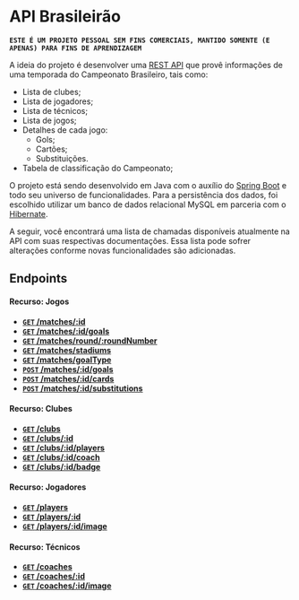 # API Brasileirão

 **```ESTE É UM PROJETO PESSOAL SEM FINS COMERCIAIS, MANTIDO SOMENTE (E APENAS) PARA FINS DE APRENDIZAGEM```**

A ideia do projeto é desenvolver uma [REST API](http://en.wikipedia.org/wiki/Representational_State_Transfer "RESTful") 
que provê informações de uma temporada do Campeonato Brasileiro, tais como:
- Lista de clubes;
- Lista de jogadores;
- Lista de técnicos;
- Lista de jogos;
- Detalhes de cada jogo:
  - Gols;
  - Cartões;
  - Substituições.
- Tabela de classificação do Campeonato;
  
O projeto está sendo desenvolvido em Java com o auxílio do [Spring Boot](https://projects.spring.io/spring-boot/) e todo seu 
universo de funcionalidades. Para a persistência dos dados, foi escolhido utilizar um banco de dados relacional MySQL em parceria com
o [Hibernate](http://hibernate.org/orm/).

A seguir, você encontrará uma lista de chamadas disponíveis atualmente na API com suas respectivas 
documentações. Essa lista pode sofrer alterações conforme novas funcionalidades são adicionadas.

## Endpoints

#### Recurso: Jogos

- **[<code>GET</code> /matches/:id](https://github.com/jeanthome/campeonato-brasileiro/blob/master/api-documentation/endpoints/matches/GET_matches_id.md)**
- **[<code>GET</code> /matches/:id/goals](https://github.com/jeanthome/campeonato-brasileiro/blob/master/api-documentation/endpoints/matches/GET_matches_id_goals.md)**
- **[<code>GET</code> /matches/round/:roundNumber](https://github.com/jeanthome/campeonato-brasileiro/blob/master/api-documentation/endpoints/matches/GET_matches_round_roundNumber.md)**
- **[<code>GET</code> /matches/stadiums](https://github.com/jeanthome/campeonato-brasileiro/blob/master/api-documentation/endpoints/matches/GET_matches_stadiums.md)**
- **[<code>GET</code> /matches/goalType](https://github.com/jeanthome/campeonato-brasileiro/blob/master/api-documentation/endpoints/matches/GET_matches_goalType.md)**
- **[<code>POST</code> /matches/:id/goals](https://github.com/jeanthome/campeonato-brasileiro/blob/master/api-documentation/endpoints/matches/POST_matches_id_goals.md)**
- **[<code>POST</code> /matches/:id/cards](https://github.com/jeanthome/campeonato-brasileiro/blob/master/api-documentation/endpoints/matches/POST_matches_id_cards.md)**
- **[<code>POST</code> /matches/:id/substitutions](https://github.com/jeanthome/campeonato-brasileiro/blob/master/api-documentation/endpoints/matches/POST_matches_id_substitutions.md)**


#### Recurso: Clubes

- **[<code>GET</code> /clubs](https://github.com/jeanthome/campeonato-brasileiro/blob/master/api-documentation/endpoints/clubs/GET_clubs.md)**
- **[<code>GET</code> /clubs/:id](https://github.com/jeanthome/campeonato-brasileiro/blob/master/api-documentation/endpoints/clubs/GET_clubs_id.md)**
- **[<code>GET</code> /clubs/:id/players](https://github.com/jeanthome/campeonato-brasileiro/blob/master/api-documentation/endpoints/clubs/GET_clubs_id_players.md)**
- **[<code>GET</code> /clubs/:id/coach](https://github.com/jeanthome/campeonato-brasileiro/blob/master/api-documentation/endpoints/clubs/GET_clubs_id_coach.md)**
- **[<code>GET</code> /clubs/:id/badge](https://github.com/jeanthome/campeonato-brasileiro/blob/master/api-documentation/endpoints/clubs/GET_clubs_id_badge.md)**


#### Recurso: Jogadores

- **[<code>GET</code> /players](https://github.com/jeanthome/campeonato-brasileiro/blob/master/api-documentation/endpoints/players/GET_players.md)**
- **[<code>GET</code> /players/:id](https://github.com/jeanthome/campeonato-brasileiro/blob/master/api-documentation/endpoints/players/GET_players_id.md)**
- **[<code>GET</code> /players/:id/image](https://github.com/jeanthome/campeonato-brasileiro/blob/master/api-documentation/endpoints/players/GET_players_id_image.md)**


#### Recurso: Técnicos

- **[<code>GET</code> /coaches](https://github.com/jeanthome/campeonato-brasileiro/blob/master/api-documentation/endpoints/coaches/GET_coaches.md)**
- **[<code>GET</code> /coaches/:id](https://github.com/jeanthome/campeonato-brasileiro/blob/master/api-documentation/endpoints/coaches/GET_coaches_id.md)**
- **[<code>GET</code> /coaches/:id/image](https://github.com/jeanthome/campeonato-brasileiro/blob/master/api-documentation/endpoints/coaches/GET_coaches_id_image.md)**
